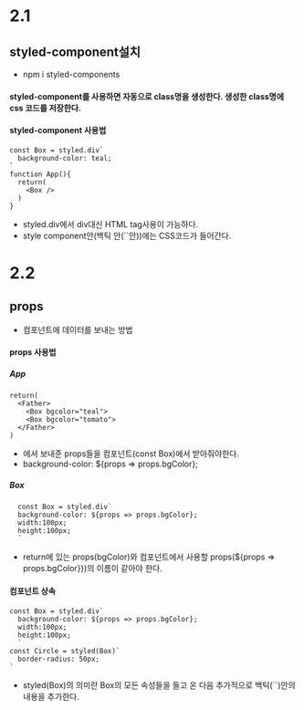 # 2.1

## styled-component설치

- npm i styled-components

#### styled-component를 사용하면 자동으로 class명을 생성한다. 생성한 class명에 css 코드를 저장한다.

#### styled-component 사용법

```
const Box = styled.div`
  background-color: teal;
`
function App(){
  return(
    <Box />
  )
}
```

- styled.div에서 div대신 HTML tag사용이 가능하다.
- style component안(백틱 안(``안))에는 CSS코드가 들어간다.

# 2.2

## props

- 컴포넌트에 데이터를 보내는 방법

#### props 사용법

##### App

```
return(
  <Father>
    <Box bgcolor="teal">
    <Box bgcolor="tomato">
  </Father>
)
```

- <Box>에서 보내준 props들을 컴포넌트(const Box)에서 받아줘야한다.
- background-color: ${props => props.bgColor};

##### Box

```
  const Box = styled.div`
  background-color: ${props => props.bgColor};
  width:100px;
  height:100px;
  `
```

- return에 있는 props(bgColor)와 컴포넌트에서 사용할 props(${props => props.bgColor}})의 이름이 같아야 한다.

#### 컴포넌트 상속

```
const Box = styled.div`
  background-color: ${props => props.bgColor};
  width:100px;
  height:100px;
  `
const Circle = styled(Box)`
  border-radius: 50px;
`
```

- styled(Box)의 의미란 Box의 모든 속성들을 들고 온 다음 추가적으로 백틱(``)안의 내용을 추가한다.
